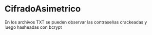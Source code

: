 # CifradoAsimetrico

En los archivos TXT se pueden observar las contraseñas crackeadas y luego hasheadas con bcrypt
